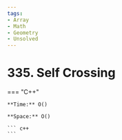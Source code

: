 ```yaml
---
tags:
- Array
- Math
- Geometry
- Unsolved
---
```



# 335. Self Crossing

=== "C++"

    **Time:** O()

    **Space:** O()

    ``` c++
    ```